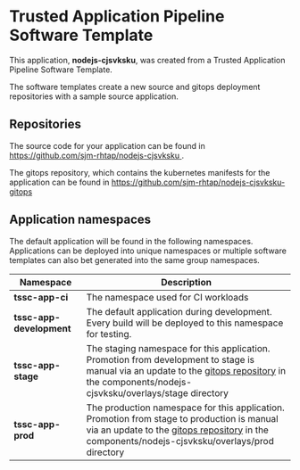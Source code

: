 # Trusted Application Pipeline Software Template

This application, **nodejs-cjsvksku**, was created from a Trusted Application Pipeline Software Template.

The software templates create a new source and gitops deployment repositories with a sample source application. 

## Repositories

The source code for your application can be found in [https://github.com/sjm-rhtap/nodejs-cjsvksku ](https://github.com/sjm-rhtap/nodejs-cjsvksku ).
 
The gitops repository, which contains the kubernetes manifests for the application can be found in 
[https://github.com/sjm-rhtap/nodejs-cjsvksku-gitops ](https://github.com/sjm-rhtap/nodejs-cjsvksku-gitops ) 

## Application namespaces 

The default application will be found in the following namespaces. Applications can be deployed into unique namespaces or multiple software templates can also bet generated into the same group namespaces.  

|  Namespace   |  Description   |  
| -------- | -------- |
| **tssc-app-ci** | The namespace used for CI workloads |
| **tssc-app-development** | The default application during development. Every build will be deployed to this namespace for testing. |
| **tssc-app-stage** | The staging namespace for this application. Promotion from development to stage is manual via an update to the [gitops repository](https://github.com/sjm-rhtap/nodejs-cjsvksku-gitops ) in the components/nodejs-cjsvksku/overlays/stage directory |
| **tssc-app-prod** | The production namespace for this application. Promotion from stage to production is manual via an update to the [gitops repository](https://github.com/sjm-rhtap/nodejs-cjsvksku-gitops ) in the components/nodejs-cjsvksku/overlays/prod directory |